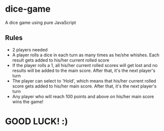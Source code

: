 # dice-game
A dice game using pure JavaScript

## Rules
* 2 players needed
* A player rolls a dice in each turn as many times as he/she whishes. Each result gets added to his/her current rolled score
* If the player rolls a 1, all his/her current rolled scores will get lost and no results will be added to the main score. After that, it's the next player's turn
* The player can select to 'Hold', which means that his/her current rolled score gets added to his/her main score. After that, it's the next player's turn
* Any player who will reach 100 points and above on his/her main score wins the game!

# GOOD LUCK! :)
